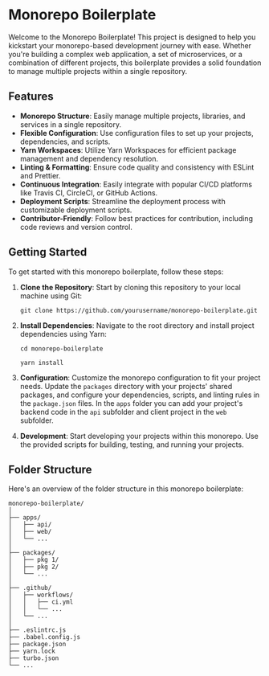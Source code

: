 
# Monorepo Boilerplate
Welcome to the Monorepo Boilerplate! This project is designed to help you kickstart your monorepo-based development journey with ease. Whether you're building a complex web application, a set of microservices, or a combination of different projects, this boilerplate provides a solid foundation to manage multiple projects within a single repository.

## Features
-   **Monorepo Structure**: Easily manage multiple projects, libraries, and services in a single repository.
-   **Flexible Configuration**: Use configuration files to set up your projects, dependencies, and scripts.
-   **Yarn Workspaces**: Utilize Yarn Workspaces for efficient package management and dependency resolution.
-   **Linting & Formatting**: Ensure code quality and consistency with ESLint and Prettier.
-   **Continuous Integration**: Easily integrate with popular CI/CD platforms like Travis CI, CircleCI, or GitHub Actions.
-   **Deployment Scripts**: Streamline the deployment process with customizable deployment scripts.
-   **Contributor-Friendly**: Follow best practices for contribution, including code reviews and version control.

##  Getting Started
To get started with this monorepo boilerplate, follow these steps:

1.  **Clone the Repository**: Start by cloning this repository to your local machine using Git:

    `git clone https://github.com/yourusername/monorepo-boilerplate.git`
2. **Install Dependencies**: Navigate to the root directory and install project dependencies using Yarn:

	```
	cd monorepo-boilerplate
	
	yarn install
	
	```
3. **Configuration**: Customize the monorepo configuration to fit your project needs. Update the `packages` directory with your projects' shared packages, and configure your dependencies, scripts, and linting rules in the `package.json` files. In the `apps` folder you can add your project's backend code in the `api` subfolder and client project in the `web` subfolder.

4.  **Development**: Start developing your projects within this monorepo. Use the provided scripts for building, testing, and running your projects.

## Folder Structure

Here's an overview of the folder structure in this monorepo boilerplate:

```
monorepo-boilerplate/
│
├── apps/
│   ├── api/
│   ├── web/
│   └── ...
│
├── packages/
│   ├── pkg 1/
│   ├── pkg 2/
│   └── ...
│
├── .github/
│   ├── workflows/
│   │   ├── ci.yml
│   │   └── ...
│   └── ...
│
├── .eslintrc.js
├── .babel.config.js
├── package.json
├── yarn.lock
├── turbo.json
└── ...
```

